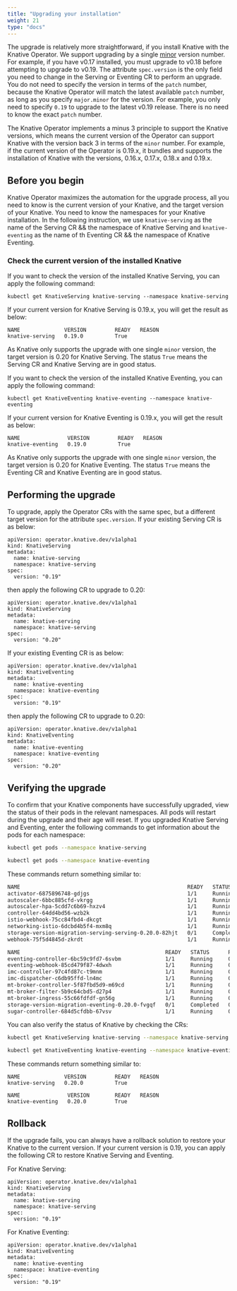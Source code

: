 ```yaml
---
title: "Upgrading your installation"
weight: 21
type: "docs"
---
```


The upgrade is relatively more straightforward, if you install Knative with the Knative Operator. We support upgrading
by a single [minor](https://semver.org/) version number. For example, if you have v0.17 installed, you must upgrade to
v0.18 before attempting to upgrade to v0.19. The attribute `spec.version` is the only field you need to change in the
Serving or Eventing CR to perform an upgrade. You do not need to specify the version in terms of the `patch` number,
because the Knative Operator will match the latest available `patch` number, as long as you specify `major.minor` for
the version. For example, you only need to specify `0.19` to upgrade to the latest v0.19 release. There is no need to
know the exact `patch` number.

The Knative Operator implements a minus 3 principle to support the Knative versions, which means the current version
of the Operator can support Knative with the version back 3 in terms of the `minor` number. For example, if the
current version of the Operator is 0.19.x, it bundles and supports the installation of Knative with the versions,
0.16.x, 0.17.x, 0.18.x and 0.19.x.

## Before you begin

Knative Operator maximizes the automation for the upgrade process, all you need to know is the current version of your
Knative, and the target version of your Knative. You need to know the namespaces for your Knative installation. In the
following instruction, we use `knative-serving` as the name of the Serving CR && the namespace of Knative Serving and
`knative-eventing` as the name of th Eventing CR && the namespace of Knative Eventing.

### Check the current version of the installed Knative

If you want to check the version of the installed Knative Serving, you can apply the following command:

```
kubectl get KnativeServing knative-serving --namespace knative-serving
```

If your current version for Knative Serving is 0.19.x, you will get the result as below:

```
NAME              VERSION         READY   REASON
knative-serving   0.19.0          True
```

As Knative only supports the upgrade with one single `minor` version, the target version is 0.20 for Knative Serving.
The status `True` means the Serving CR and Knative Serving are in good status.

If you want to check the version of the installed Knative Eventing, you can apply the following command:

```
kubectl get KnativeEventing knative-eventing --namespace knative-eventing
```

If your current version for Knative Eventing is 0.19.x, you will get the result as below:

```
NAME               VERSION         READY   REASON
knative-eventing   0.19.0          True
```

As Knative only supports the upgrade with one single `minor` version, the target version is 0.20 for Knative Eventing.
The status `True` means the Eventing CR and Knative Eventing are in good status.

## Performing the upgrade

To upgrade, apply the Operator CRs with the same spec, but a different target version for the attribute `spec.version`.
If your existing Serving CR is as below:

```
apiVersion: operator.knative.dev/v1alpha1
kind: KnativeServing
metadata:
  name: knative-serving
  namespace: knative-serving
spec:
  version: "0.19"
```

then apply the following CR to upgrade to 0.20:

```
apiVersion: operator.knative.dev/v1alpha1
kind: KnativeServing
metadata:
  name: knative-serving
  namespace: knative-serving
spec:
  version: "0.20"
```

If your existing Eventing CR is as below:

```
apiVersion: operator.knative.dev/v1alpha1
kind: KnativeEventing
metadata:
  name: knative-eventing
  namespace: knative-eventing
spec:
  version: "0.19"
```

then apply the following CR to upgrade to 0.20:

```
apiVersion: operator.knative.dev/v1alpha1
kind: KnativeEventing
metadata:
  name: knative-eventing
  namespace: knative-eventing
spec:
  version: "0.20"
```

## Verifying the upgrade

To confirm that your Knative components have successfully upgraded, view the status of their pods in the relevant namespaces.
All pods will restart during the upgrade and their age will reset.
If you upgraded Knative Serving and Eventing, enter the following commands to get information about the pods for each namespace:

```bash
kubectl get pods --namespace knative-serving
```

```bash
kubectl get pods --namespace knative-eventing
```

These commands return something similar to:

```bash
NAME                                                     READY   STATUS      RESTARTS   AGE
activator-6875896748-gdjgs                               1/1     Running     0          58s
autoscaler-6bbc885cfd-vkrgg                              1/1     Running     0          57s
autoscaler-hpa-5cdd7c6b69-hxzv4                          1/1     Running     0          55s
controller-64dd4bd56-wzb2k                               1/1     Running     0          57s
istio-webhook-75cc84fbd4-dkcgt                           1/1     Running     0          50s
networking-istio-6dcbd4b5f4-mxm8q                        1/1     Running     0          51s
storage-version-migration-serving-serving-0.20.0-82hjt   0/1     Completed   0          50s
webhook-75f5d4845d-zkrdt                                 1/1     Running     0          56s
```

```bash
NAME                                              READY   STATUS      RESTARTS   AGE
eventing-controller-6bc59c9fd7-6svbm              1/1     Running     0          38s
eventing-webhook-85cd479f87-4dwxh                 1/1     Running     0          38s
imc-controller-97c4fd87c-t9mnm                    1/1     Running     0          33s
imc-dispatcher-c6db95ffd-ln4mc                    1/1     Running     0          33s
mt-broker-controller-5f87fbd5d9-m69cd             1/1     Running     0          32s
mt-broker-filter-5b9c64cbd5-d27p4                 1/1     Running     0          32s
mt-broker-ingress-55c66fdfdf-gn56g                1/1     Running     0          32s
storage-version-migration-eventing-0.20.0-fvgqf   0/1     Completed   0          31s
sugar-controller-684d5cfdbb-67vsv                 1/1     Running     0          31s
```

You can also verify the status of Knative by checking the CRs:

```bash
kubectl get KnativeServing knative-serving --namespace knative-serving
```

```bash
kubectl get KnativeEventing knative-eventing --namespace knative-eventing
```

These commands return something similar to:

```
NAME              VERSION         READY   REASON
knative-serving   0.20.0          True
```

```
NAME               VERSION        READY   REASON
knative-eventing   0.20.0         True
```

## Rollback

If the upgrade fails, you can always have a rollback solution to restore your Knative to the current version. If your
current version is 0.19, you can apply the following CR to restore Knative Serving and Eventing.

For Knative Serving:
```
apiVersion: operator.knative.dev/v1alpha1
kind: KnativeServing
metadata:
  name: knative-serving
  namespace: knative-serving
spec:
  version: "0.19"
```

For Knative Eventing:

```
apiVersion: operator.knative.dev/v1alpha1
kind: KnativeEventing
metadata:
  name: knative-eventing
  namespace: knative-eventing
spec:
  version: "0.19"
```
